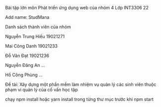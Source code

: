 Bài tập lớn môn Phát triển ứng dụng web của nhóm 4 Lớp INT3306 22

Add name: StudMana

Danh sách thành viên của nhóm

Nguyễn Trung Hiếu 19021271

Mai Công Danh 19021233

Đỗ Văn Đạt 19021236

Nguyễn Đăng An ...

Hồ Công Phùng ...

Đề tài: Xây dựng một phần mềm làm nhiệm vụ quản lý các sinh viên thuộc phạm vi quản lý của cố vấn học tập

chạy npm install hoặc yarn install trong từng thư mục trước khi npm start